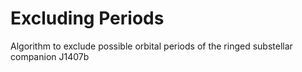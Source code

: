 # Excluding Periods
Algorithm to exclude possible orbital periods of the ringed substellar companion J1407b

